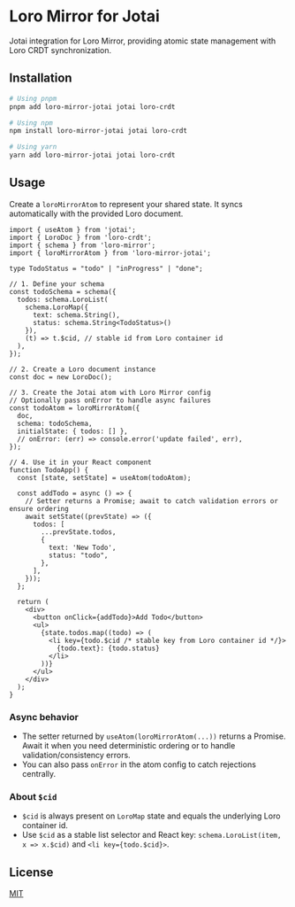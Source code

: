 # Loro Mirror for Jotai

Jotai integration for Loro Mirror, providing atomic state management with Loro CRDT synchronization.

## Installation

```bash
# Using pnpm
pnpm add loro-mirror-jotai jotai loro-crdt

# Using npm
npm install loro-mirror-jotai jotai loro-crdt

# Using yarn
yarn add loro-mirror-jotai jotai loro-crdt
```

## Usage

Create a `loroMirrorAtom` to represent your shared state. It syncs automatically with the provided Loro document.

```tsx
import { useAtom } from 'jotai';
import { LoroDoc } from 'loro-crdt';
import { schema } from 'loro-mirror';
import { loroMirrorAtom } from 'loro-mirror-jotai';

type TodoStatus = "todo" | "inProgress" | "done";

// 1. Define your schema
const todoSchema = schema({
  todos: schema.LoroList(
    schema.LoroMap({
      text: schema.String(),
      status: schema.String<TodoStatus>()
    }),
    (t) => t.$cid, // stable id from Loro container id
  ),
});

// 2. Create a Loro document instance
const doc = new LoroDoc();

// 3. Create the Jotai atom with Loro Mirror config
// Optionally pass onError to handle async failures
const todoAtom = loroMirrorAtom({
  doc,
  schema: todoSchema,
  initialState: { todos: [] },
  // onError: (err) => console.error('update failed', err),
});

// 4. Use it in your React component
function TodoApp() {
  const [state, setState] = useAtom(todoAtom);

  const addTodo = async () => {
    // Setter returns a Promise; await to catch validation errors or ensure ordering
    await setState((prevState) => ({
      todos: [
        ...prevState.todos,
        {
          text: 'New Todo',
          status: "todo",
        },
      ],
    }));
  };

  return (
    <div>
      <button onClick={addTodo}>Add Todo</button>
      <ul>
        {state.todos.map((todo) => (
          <li key={todo.$cid /* stable key from Loro container id */}>
            {todo.text}: {todo.status}
          </li>
        ))}
      </ul>
    </div>
  );
}
```

### Async behavior

- The setter returned by `useAtom(loroMirrorAtom(...))` returns a Promise. Await it when you need deterministic ordering or to handle validation/consistency errors.
- You can also pass `onError` in the atom config to catch rejections centrally.

### About `$cid`

- `$cid` is always present on `LoroMap` state and equals the underlying Loro container id.
- Use `$cid` as a stable list selector and React key: `schema.LoroList(item, x => x.$cid)` and `<li key={todo.$cid}>`.

## License

[MIT](./LICENSE)
